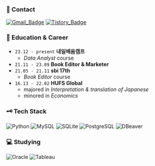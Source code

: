 ### 📩 Contact
[![Gmail_Badge](https://img.shields.io/badge/Gmail-CC2D29?style=flat&logo=gmail&logoColor=white)](mailto:heleownae@gmail.com)
[![Tistory_Badge](https://img.shields.io/badge/Tech_Blog-EC5219?style=flat&logo=tistory&logoColor=white)](https://heleownae.tistory.com/)

### 📜 Education & Career
- `23.12 - present` **내일배움캠프** 
  - _Data Analyst_ course
- `21.11 - 23.09` **Book Editor & Marketer** 
- `21.05 - 21.11` **sbi 17th** 
  - _Book Editor_ course
- `16.13 - 22.02` **HUFS Global** 
  - majored in _Interpretation & translation of Japanese_
  - minored in _Economics_

### 🗝️ Tech Stack
![Python](https://img.shields.io/badge/Python-4182B4?style=plastic&logo=Python&logoColor=white)
![MySQL](https://img.shields.io/badge/MySQL-00758F?style=plastic&logo=MySQL&logoColor=white)
![SQLite](https://img.shields.io/badge/SQLite-0681CD?style=plastic&logo=SQLite&logoColor=white)
![PostgreSQL](https://img.shields.io/badge/PostgreSQL-316192?style=plastic&logo=PostgreSQL&logoColor=white)
![DBeaver](https://img.shields.io/badge/DBeaver-E2D8CC?style=plastic&logo=DBeaver&logoColor=372923)

### 💻 Studying
![Oracle](https://img.shields.io/badge/Oracle-F80000?style=plastic&logo=Oracle&logoColor=white)
![Tableau](https://img.shields.io/badge/Tableau-26569A?style=plastic&logo=Tableau&logoColor=white)

<!--
## Baekjoon Online Judge
[![Solved.ac Profile](http://mazassumnida.wtf/api/v2/generate_badge?boj=hong267)](https://solved.ac/hong267/)
-->
